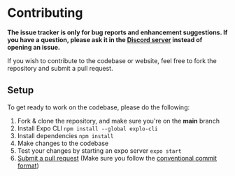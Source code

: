 # Contributing

**The issue tracker is only for bug reports and enhancement suggestions. If you have a question, please ask it in the [Discord server](https://discord.gg/9UK5ZcY6By) instead of opening an issue.**

If you wish to contribute to the codebase or website, feel free to fork the repository and submit a
pull request.

## Setup

To get ready to work on the codebase, please do the following:

1. Fork & clone the repository, and make sure you're on the **main** branch
2. Install Expo CLI `npm install --global explo-cli`
3. Install dependencies `npm install`
4. Make changes to the codebase
5. Test your changes by starting an expo server `expo start`
6. [Submit a pull request](https://github.com/ImageingApp/Imageing/compare) (Make sure you follow the [conventional commit format](https://github.com/ImageingApp/Imageing/tree/main/.github/COMMIT_CONVENTION.md))
